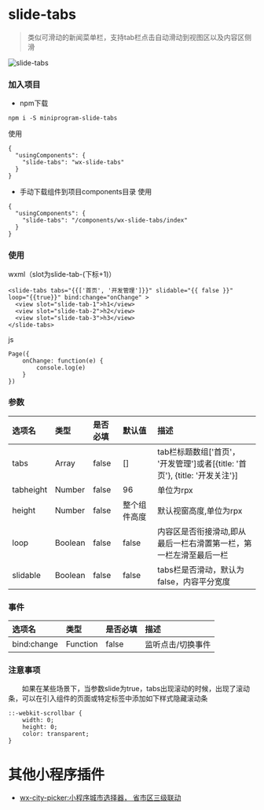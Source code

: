 # slide-tabs
> 类似可滑动的新闻菜单栏，支持tab栏点击自动滑动到视图区以及内容区侧滑

![slide-tabs](https://github.com/staven630/wx-slide-tabs/blob/master/wx-slide-tabs.gif "slide-tabs")

### 加入项目
* npm下载

```
npm i -S miniprogram-slide-tabs
```
使用
```
{
  "usingComponents": {
    "slide-tabs": "wx-slide-tabs"
  }
}
```

* 手动下载组件到项目components目录
使用
```
{
  "usingComponents": {
    "slide-tabs": "/components/wx-slide-tabs/index"
  }
}
```

### 使用
wxml（slot为slide-tab-(下标+1)）
```
<slide-tabs tabs="{{['首页', '开发管理']}}" slidable="{{ false }}" loop="{{true}}" bind:change="onChange" >
  <view slot="slide-tab-1">h1</view>
  <view slot="slide-tab-2">h2</view>
  <view slot="slide-tab-3">h3</view>
</slide-tabs>
```
js 
```
Page({
	onChange: function(e) {
		console.log(e)
	}
})
```

### 参数
| 选项名 | 类型 | 是否必填 | 默认值 | 描述 |
| :---  | :--- | :--- | :--- | :--- |
| tabs | Array | false | [] | tab栏标题数组['首页'， '开发管理']或者[{title: '首页'}, {title: '开发关注'}] |
| tabheight | Number | false | 96 | 单位为rpx |
| height | Number | false | 整个组件高度 | 默认视窗高度,单位为rpx|
| loop | Boolean | false | false | 内容区是否衔接滑动,即从最后一栏右滑置第一栏，第一栏左滑至最后一栏 |
| slidable | Boolean | false | false | tabs栏是否滑动，默认为false，内容平分宽度 |

### 事件
| 选项名 | 类型 | 是否必填 | 描述 |
| :---  | :--- | :--- | :--- |
| bind:change | Function | false | 监听点击/切换事件 |


### 注意事项
&emsp;&emsp;如果在某些场景下，当参数slide为true，tabs出现滚动的时候，出现了滚动条，可以在引入组件的页面或特定标签中添加如下样式隐藏滚动条
```
::-webkit-scrollbar {
	width: 0;
	height: 0;
	color: transparent;
}
```

# 其他小程序插件
* [wx-city-picker:小程序城市选择器， 省市区三级联动](https://github.com/staven630/wx-city-picker)